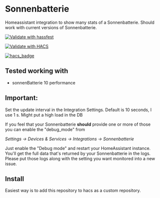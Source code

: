 # Sonnenbatterie
Homeassistant integration to show many stats of a Sonnenbatterie. Should work with current versions of Sonnenbatterie.

[![Validate with hassfest](https://github.com/mountain-data/ha_sonnenbatterie/actions/workflows/hassfest.yaml/badge.svg)](https://github.com/mountain-data/ha_sonnenbatterie/actions/workflows/hassfest.yaml)

[![Validate with HACS](https://github.com/mountain-data/ha_sonnenbatterie/actions/workflows/hacs.yml/badge.svg)](https://github.com/mountain-data/ha_sonnenbatterie/actions/workflows/hacs.yml)

[![hacs_badge](https://img.shields.io/badge/HACS-Custom-41BDF5.svg)](https://github.com/hacs/integration)


## Tested working with
* sonnenBatterie 10 performance

## Important: ###
Set the update interval in the Integration Settings. Default is 10 seconds, I use 1 s. Might put a high load in the DB

If you feel that your Sonnenbatterie **should** provide one or more of those
you can enable the "debug_mode" from

_Settings -> Devices & Services -> Integrations -> Sonnenbatterie_

Just enable the "Debug mode" and restart your HomeAssistant instance. You'll get
the full data that's returned by your Sonnenbatterie in the logs. Please put those
logs along with the setting you want monitored into a new issue.

## Install
Easiest way is to add this repository to hacs as a custom repository.
